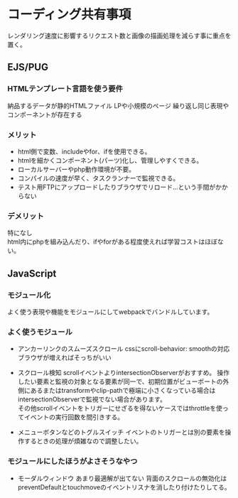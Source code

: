 # コーディング共有事項
レンダリング速度に影響するリクエスト数と画像の描画処理を減らす事に重点を置く。  

## EJS/PUG
### HTMLテンプレート言語を使う要件
納品するデータが静的HTMLファイル
LPや小規模のページ
繰り返し同じ表現やコンポーネントが存在する

### メリット
- html側で変数、includeやfor、ifを使用できる。
- htmlを細かくコンポーネント(パーツ)化し、管理しやすくできる。
- ローカルサーバーやphp動作環境が不要。
- コンパイルの速度が早く、タスクランナーで監視できる。
- テスト用FTPにアップロードしたりブラウザでリロード…という手間がかからない

### デメリット
特になし  
html内にphpを組み込んだり、ifやforがある程度使えれば学習コストはほぼない。

## JavaScript
### モジュール化
よく使う表現や機能をモジュールにしてwebpackでバンドルしています。

### よく使うモジュール
* アンカーリンクのスムーズスクロール
cssにscroll-behavior: smoothの対応ブラウザが増えればそっちがいい

* スクロール検知
scrollイベントよりintersectionObserverがおすすめ。
操作したい要素と監視の対象となる要素が同一で、初期位置がビューポートの外側にあるまたはtransformやclip-pathで極端に小さくなっている場合はintersectionObserverで監視でない場合があります。  
その他scrollイベントをトリガーにせざるを得ないケースではthrottleを使ってイベントの実行回数を間引きする。

* メニューボタンなどのトグルスイッチ
イベントのトリガーとは別の要素を操作するときの処理が煩雑なので調整したい。

### モジュールにしたほうがよさそうなやつ

* モーダルウィンドウ
あまり最適解が出てない
背面のスクロールの無効化はpreventDefaultとtouchmoveのイベントリスナを消したり付けたりしてる。